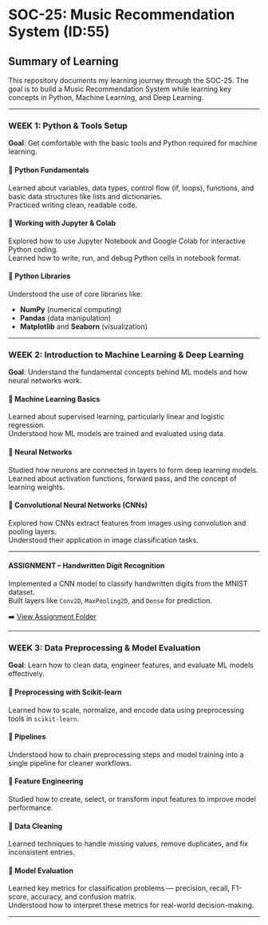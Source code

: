 # SOC-25: Music Recommendation System (ID:55)


## Summary of Learning

This repository documents my learning journey through the SOC-25. The goal is to build a Music Recommendation System while learning key concepts in Python, Machine Learning, and Deep Learning.

---

###  WEEK 1: Python & Tools Setup  
**Goal**: Get comfortable with the basic tools and Python required for machine learning.

#### 🔹 Python Fundamentals  
Learned about variables, data types, control flow (if, loops), functions, and basic data structures like lists and dictionaries.  
Practiced writing clean, readable code.

#### 🔹 Working with Jupyter & Colab  
Explored how to use Jupyter Notebook and Google Colab for interactive Python coding.  
Learned how to write, run, and debug Python cells in notebook format.

#### 🔹 Python Libraries  
Understood the use of core libraries like:  
- **NumPy** (numerical computing)  
- **Pandas** (data manipulation)  
- **Matplotlib** and **Seaborn** (visualization)

---

###  WEEK 2: Introduction to Machine Learning & Deep Learning  
**Goal**: Understand the fundamental concepts behind ML models and how neural networks work.

#### 🔹 Machine Learning Basics  
Learned about supervised learning, particularly linear and logistic regression.  
Understood how ML models are trained and evaluated using data.

#### 🔹 Neural Networks  
Studied how neurons are connected in layers to form deep learning models.  
Learned about activation functions, forward pass, and the concept of learning weights.

#### 🔹 Convolutional Neural Networks (CNNs)  
Explored how CNNs extract features from images using convolution and pooling layers.  
Understood their application in image classification tasks.

---

####  ASSIGNMENT – Handwritten Digit Recognition  
Implemented a CNN model to classify handwritten digits from the MNIST dataset.  
Built layers like `Conv2D`, `MaxPooling2D`, and `Dense` for prediction.

➡️ [View Assignment Folder](./assignment/)

---

###  WEEK 3: Data Preprocessing & Model Evaluation  
**Goal**: Learn how to clean data, engineer features, and evaluate ML models effectively.

#### 🔹 Preprocessing with Scikit-learn  
Learned how to scale, normalize, and encode data using preprocessing tools in `scikit-learn`.

#### 🔹 Pipelines  
Understood how to chain preprocessing steps and model training into a single pipeline for cleaner workflows.

#### 🔹 Feature Engineering  
Studied how to create, select, or transform input features to improve model performance.

#### 🔹 Data Cleaning  
Learned techniques to handle missing values, remove duplicates, and fix inconsistent entries.

#### 🔹 Model Evaluation  
Learned key metrics for classification problems — precision, recall, F1-score, accuracy, and confusion matrix.  
Understood how to interpret these metrics for real-world decision-making.

---
